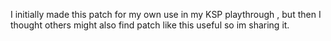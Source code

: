 I initially made this patch for my own use in my KSP playthrough , but then I thought others might also find patch like this useful so im sharing it.
